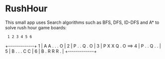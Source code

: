 # RushHour

This small app uses Search algorithms such as BFS, DFS, ID-DFS and A* to solve rush hour game boards:

     1 2 3 4 5 6 
   +-------------+
 1 | A A . . . O |
 2 | P . . Q . O |
 3 | P X X Q . O    ==>
 4 | P . . Q . . |
 5 | B . . . C C |
 6 | B . R R R . |
   +-------------+
